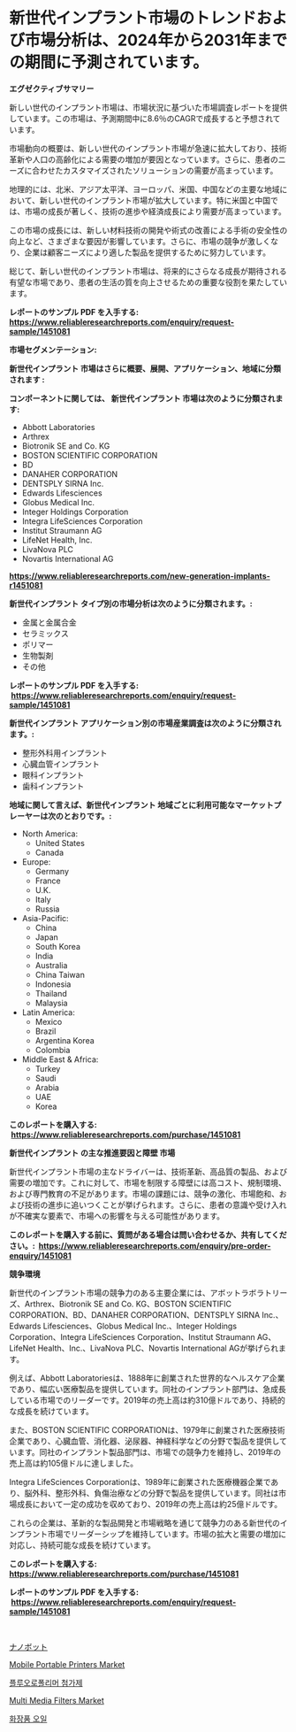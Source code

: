 <p><h1>新世代インプラント市場のトレンドおよび市場分析は、2024年から2031年までの期間に予測されています。</h1></p><p><strong>エグゼクティブサマリー</strong></p>
<p><p>新しい世代のインプラント市場は、市場状況に基づいた市場調査レポートを提供しています。この市場は、予測期間中に8.6％のCAGRで成長すると予想されています。</p><p>市場動向の概要は、新しい世代のインプラント市場が急速に拡大しており、技術革新や人口の高齢化による需要の増加が要因となっています。さらに、患者のニーズに合わせたカスタマイズされたソリューションの需要が高まっています。</p><p>地理的には、北米、アジア太平洋、ヨーロッパ、米国、中国などの主要な地域において、新しい世代のインプラント市場が拡大しています。特に米国と中国では、市場の成長が著しく、技術の進歩や経済成長により需要が高まっています。</p><p>この市場の成長には、新しい材料技術の開発や術式の改善による手術の安全性の向上など、さまざまな要因が影響しています。さらに、市場の競争が激しくなり、企業は顧客ニーズにより適した製品を提供するために努力しています。</p><p>総じて、新しい世代のインプラント市場は、将来的にさらなる成長が期待される有望な市場であり、患者の生活の質を向上させるための重要な役割を果たしています。</p></p>
<p><strong>レポートのサンプル PDF を入手する: <a href="https://www.reliableresearchreports.com/enquiry/request-sample/1451081">https://www.reliableresearchreports.com/enquiry/request-sample/1451081</a></strong></p>
<p><strong>市場セグメンテーション:</strong></p>
<p><strong> 新世代インプラント 市場はさらに概要、展開、アプリケーション、地域に分類されます :</strong></p>
<p><strong>コンポーネントに関しては、 新世代インプラント 市場は次のように分類されます: &nbsp;</strong></p>
<p><ul><li>Abbott Laboratories</li><li>Arthrex</li><li>Biotronik SE and Co. KG</li><li>BOSTON SCIENTIFIC CORPORATION</li><li>BD</li><li>DANAHER CORPORATION</li><li>DENTSPLY SIRNA Inc.</li><li>Edwards Lifesciences</li><li>Globus Medical Inc.</li><li>Integer Holdings Corporation</li><li>Integra LifeSciences Corporation</li><li>Institut Straumann AG</li><li>LifeNet Health, Inc.</li><li>LivaNova PLC</li><li>Novartis International AG</li></ul></p>
<p><strong><a href="https://www.reliableresearchreports.com/new-generation-implants-r1451081">https://www.reliableresearchreports.com/new-generation-implants-r1451081</a></strong></p>
<p><strong> 新世代インプラント タイプ別の市場分析は次のように分類されます。:</strong></p>
<p><ul><li>金属と金属合金</li><li>セラミックス</li><li>ポリマー</li><li>生物製剤</li><li>その他</li></ul></p>
<p><strong>レポートのサンプル PDF を入手する: &nbsp;<a href="https://www.reliableresearchreports.com/enquiry/request-sample/1451081">https://www.reliableresearchreports.com/enquiry/request-sample/1451081</a></strong></p>
<p><strong> 新世代インプラント アプリケーション別の市場産業調査は次のように分類されます。:</strong></p>
<p><ul><li>整形外科用インプラント</li><li>心臓血管インプラント</li><li>眼科インプラント</li><li>歯科インプラント</li></ul></p>
<p><strong>地域に関して言えば、新世代インプラント 地域ごとに利用可能なマーケットプレーヤーは次のとおりです。:</strong></p>
<p><ul>
    <li>
        North America:
        <ul>
            <li>United States</li>
            <li>Canada</li>
        </ul>
    </li>
    <li>
        Europe:
        <ul>
            <li>Germany</li>
            <li>France</li>
            <li>U.K.</li>
            <li>Italy</li>
            <li>Russia</li>
        </ul>
    </li>
    <li>
        Asia-Pacific:
        <ul>
            <li>China</li>
            <li>Japan</li>
            <li>South Korea</li>
            <li>India</li>
            <li>Australia</li>
            <li>China Taiwan</li>
            <li>Indonesia</li>
            <li>Thailand</li>
            <li>Malaysia</li>
        </ul>
    </li>
    <li>
        Latin America:
        <ul>
            <li>Mexico</li>
            <li>Brazil</li>
            <li>Argentina Korea</li>
            <li>Colombia</li>
        </ul>
    </li>
    <li>
        Middle East & Africa:
        <ul>
            <li>Turkey</li>
            <li>Saudi</li>
            <li>Arabia</li>
            <li>UAE</li>
            <li>Korea</li>
        </ul>
    </li>
    </ul></p>
<p><strong>このレポートを購入する: &nbsp;<a href="https://www.reliableresearchreports.com/purchase/1451081">https://www.reliableresearchreports.com/purchase/1451081</a></strong></p>
<p><strong>新世代インプラント の主な推進要因と障壁 市場</strong></p>
<p><p>新世代インプラント市場の主なドライバーは、技術革新、高品質の製品、および需要の増加です。これに対して、市場を制限する障壁には高コスト、規制環境、および専門教育の不足があります。市場の課題には、競争の激化、市場飽和、および技術の進歩に追いつくことが挙げられます。さらに、患者の意識や受け入れが不確実な要素で、市場への影響を与える可能性があります。</p></p>
<p><strong>このレポートを購入する前に、質問がある場合は問い合わせるか、共有してください。:&nbsp; <a href="https://www.reliableresearchreports.com/enquiry/pre-order-enquiry/1451081">https://www.reliableresearchreports.com/enquiry/pre-order-enquiry/1451081</a></strong></p>
<p><strong>競争環境</strong></p>
<p><p>新世代のインプラント市場の競争力のある主要企業には、アボットラボラトリーズ、Arthrex、Biotronik SE and Co. KG、BOSTON SCIENTIFIC CORPORATION、BD、DANAHER CORPORATION、DENTSPLY SIRNA Inc.、Edwards Lifesciences、Globus Medical Inc.、Integer Holdings Corporation、Integra LifeSciences Corporation、Institut Straumann AG、LifeNet Health、Inc.、LivaNova PLC、Novartis International AGが挙げられます。 </p><p>例えば、Abbott Laboratoriesは、1888年に創業された世界的なヘルスケア企業であり、幅広い医療製品を提供しています。同社のインプラント部門は、急成長している市場でのリーダーです。2019年の売上高は約310億ドルであり、持続的な成長を続けています。</p><p>また、BOSTON SCIENTIFIC CORPORATIONは、1979年に創業された医療技術企業であり、心臓血管、消化器、泌尿器、神経科学などの分野で製品を提供しています。同社のインプラント製品部門は、市場での競争力を維持し、2019年の売上高は約105億ドルに達しました。</p><p>Integra LifeSciences Corporationは、1989年に創業された医療機器企業であり、脳外科、整形外科、負傷治療などの分野で製品を提供しています。同社は市場成長において一定の成功を収めており、2019年の売上高は約25億ドルです。</p><p>これらの企業は、革新的な製品開発と市場戦略を通じて競争力のある新世代のインプラント市場でリーダーシップを維持しています。市場の拡大と需要の増加に対応し、持続可能な成長を続けています。</p></p>
<p><strong>このレポートを購入する: &nbsp; <a href="https://www.reliableresearchreports.com/purchase/1451081">https://www.reliableresearchreports.com/purchase/1451081</a></strong></p>
<p><strong>レポートのサンプル PDF を入手する: &nbsp;<a href="https://www.reliableresearchreports.com/enquiry/request-sample/1451081">https://www.reliableresearchreports.com/enquiry/request-sample/1451081</a></strong><strong></strong></p>
<p>&nbsp;</p>
<p><p><a href="https://github.com/ReyesKohler20231/Market-Research-Report-List-1/blob/main/161396420713.md">ナノボット</a></p><p><a href="https://github.com/sonuprakash1/Market-Research-Report-List-2/blob/main/mobile-portable-printers-market.md">Mobile Portable Printers Market</a></p><p><a href="https://github.com/Elenrrera7685/Market-Research-Report-List-1/blob/main/819703619151.md">플루오로폴리머 첨가제</a></p><p><a href="https://github.com/Whitneyboyettebo9kiw7yr13/Market-Research-Report-List-2/blob/main/multi-media-filters-market.md">Multi Media Filters Market</a></p><p><a href="https://github.com/sammyUltyylrich9067856/Market-Research-Report-List-1/blob/main/822272719152.md">화장품 오일</a></p></p>